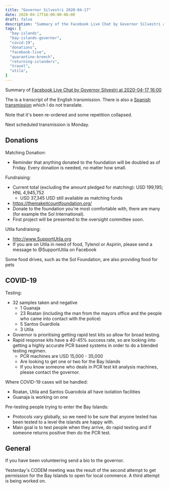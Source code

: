 ```yaml
---
title: "Governor Silvestri 2020-04-17"
date: 2020-04-17T16:00:00-06:00
draft: false
description: "Summary of the Facebook Live Chat by Governor Silvestri at 2020-04-17 16:00"
tags: [
  "bay-islands",
  "bay-islands-governor",
  "covid-19",
  "donations",
  "facebook-live",
  "quarantine-breech",
  "returning-islanders",
  "travel",
  "utila",
]
---
```


Summary of [Facebook Live Chat by Governor Silvestri at 2020-04-17
16:00](https://www.facebook.com/gobernacionislas/videos/253444455794620)

The is a transcript of the English transmission. There is also a [Spanish
transmission](https://www.facebook.com/gobernacionislas/videos/1091081784559675)
which I do not translate.

Note that it's been re-ordered and some repetition collapsed.

Next scheduled transmission is Monday.

Donations
---------

Matching Donation:
* Reminder that anything donated to the foundation will be doubled as of
  Friday. Every donation is needed, no matter how small.

Fundraising:
* Current total (excluding the amount pledged for matching):
  USD 199,195; HNL 4,945,752
  * USD 37,345 USD still available as matching funds
* https://themakeitcountfoundation.org/
* Donate to the foundation you're most comfortable with, there are many (for
  example the Sol International).
* First project will be presented to the oversight committee soon.

Utila fundraising:
* http://www.SupportUtila.org
* If you are on Utila in need of food, Tylenol or Aspirin, please send a
  message to @SupportUtila on Facebook

Some food drives, such as the Sol Foundation, are also providing food for pets

COVID-19
--------

Testing:
* 32 samples taken and negative
  * 1 Guanaja
  * 23 Roatan (including the man from the mayors office and the people who came
    into contact with the police)
  * 5 Santos Guardiola
  * 3 Utila
* Governor is prioritising getting rapid test kits so allow for broad testing.
* Rapid response kits have a 40-45% success rate, so are looking into getting a
  highly accurate PCR based systems in order to do a blended testing regimen.
  * PCR machines are USD 15,000 - 35,000
  * Are looking to get one or two for the Bay Islands
  * If you know someone who deals in PCR test kit analysis machines, please
    contact the governor.

Where COVID-19 cases will be handled:
* Roatan, Utila and Santos Guarodola all have isolation facilities
* Guanaja is working on one

Pre-testing people trying to enter the Bay Islands:
* Protocols vary globally, so we need to be sure that anyone tested has been
  tested to a level the islands are happy with.
* Main goal is to test people when they arrive, do rapid testing and if someone
  returns positive then do the PCR test.

General
-------

If you have been volunteering send a bio to the governor.

Yesterday's CODEM meeting was the result of the second attempt to get
permission for the Bay Islands to open for local commerce. A third attempt is
being worked on.
